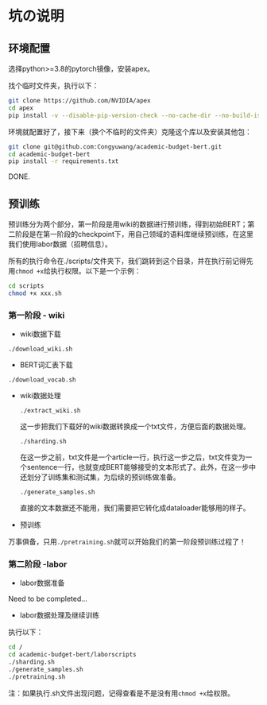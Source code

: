 # 坑の说明

## 环境配置

选择python>=3.8的pytorch镜像，安装apex。

找个临时文件夹，执行以下：
```bash
git clone https://github.com/NVIDIA/apex
cd apex
pip install -v --disable-pip-version-check --no-cache-dir --no-build-isolation --global-option="--cpp_ext" --global-option="--cuda_ext" ./
```

环境就配置好了，接下来（换个不临时的文件夹）克隆这个库以及安装其他包：
```bash
git clone git@github.com:Congyuwang/academic-budget-bert.git
cd academic-budget-bert
pip install -r requirements.txt
```

DONE.

## 预训练  

预训练分为两个部分，第一阶段是用wiki的数据进行预训练，得到初始BERT；第二阶段是在第一阶段的checkpoint下，用自己领域的语料库继续预训练，在这里我们使用labor数据（招聘信息）。  

所有的执行命令在./scripts/文件夹下，我们跳转到这个目录，并在执行前记得先用`chmod +x`给执行权限。以下是一个示例：
```bash
cd scripts
chmod +x xxx.sh
```
### 第一阶段 - wiki  

- wiki数据下载  

`./download_wiki.sh`

- BERT词汇表下载

`./download_vocab.sh`

- wiki数据处理

    `./extract_wiki.sh`  

    这一步把我们下载好的wiki数据转换成一个txt文件，方便后面的数据处理。

    `./sharding.sh`  

    在这一步之前，txt文件是一个article一行，执行这一步之后，txt文件变为一个sentence一行，也就变成BERT能够接受的文本形式了。此外，在这一步中还划分了训练集和测试集，为后续的预训练做准备。

    `./generate_samples.sh`  

    直接的文本数据还不能用，我们需要把它转化成dataloader能够用的样子。

- 预训练  

万事俱备，只用`./pretraining.sh`就可以开始我们的第一阶段预训练过程了！

### 第二阶段 -labor

- labor数据准备

Need to be completed...

- labor数据处理及继续训练  

执行以下：
```bash
cd /
cd academic-budget-bert/laborscripts
./sharding.sh
./generate_samples.sh
./pretraining.sh
```
注：如果执行.sh文件出现问题，记得查看是不是没有用`chmod +x`给权限。


